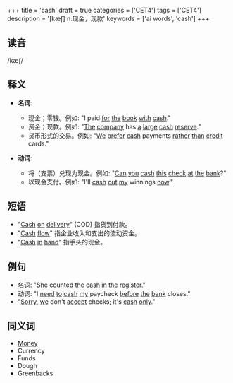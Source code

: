 +++
title = 'cash'
draft = true
categories = ['CET4']
tags = ['CET4']
description = '[kæ∫] n.现金，现款'
keywords = ['ai words', 'cash']
+++

## 读音
/kæʃ/

## 释义
- **名词**:
   - 现金；零钱。例如: "I paid [for](/zh/post/for/) [the](/zh/post/the/) [book](/zh/post/book/) [with](/zh/post/with/) [cash](/zh/post/cash/)."
   - 资金；现款。例如: "[The](/zh/post/the/) [company](/zh/post/company/) has [a](/zh/post/a/) [large](/zh/post/large/) [cash](/zh/post/cash/) [reserve](/zh/post/reserve/)."
   - 货币形式的交易。例如: "[We](/zh/post/we/) [prefer](/zh/post/prefer/) [cash](/zh/post/cash/) payments [rather](/zh/post/rather/) [than](/zh/post/than/) [credit](/zh/post/credit/) cards."

- **动词**:
   - 将（支票）兑现为现金。例如: "[Can](/zh/post/can/) [you](/zh/post/you/) [cash](/zh/post/cash/) [this](/zh/post/this/) [check](/zh/post/check/) [at](/zh/post/at/) [the](/zh/post/the/) [bank](/zh/post/bank/)?"
   - 以现金支付。例如: "I'll [cash](/zh/post/cash/) [out](/zh/post/out/) [my](/zh/post/my/) winnings [now](/zh/post/now/)."

## 短语
- "[Cash](/zh/post/cash/) [on](/zh/post/on/) [delivery](/zh/post/delivery/)" (COD) 指货到付款。
- "[Cash](/zh/post/cash/) [flow](/zh/post/flow/)" 指企业收入和支出的流动资金。
- "[Cash](/zh/post/cash/) [in](/zh/post/in/) [hand](/zh/post/hand/)" 指手头的现金。

## 例句
- 名词: "[She](/zh/post/she/) counted [the](/zh/post/the/) [cash](/zh/post/cash/) [in](/zh/post/in/) [the](/zh/post/the/) [register](/zh/post/register/)."
- 动词: "I [need](/zh/post/need/) [to](/zh/post/to/) [cash](/zh/post/cash/) [my](/zh/post/my/) paycheck [before](/zh/post/before/) [the](/zh/post/the/) [bank](/zh/post/bank/) closes."
- "[Sorry](/zh/post/sorry/), [we](/zh/post/we/) don't [accept](/zh/post/accept/) checks; it's [cash](/zh/post/cash/) [only](/zh/post/only/)."

## 同义词
- [Money](/zh/post/money/)
- Currency
- Funds
- Dough
- Greenbacks

